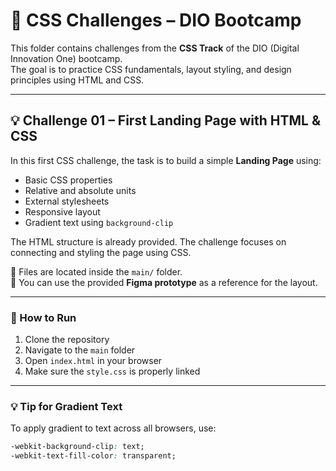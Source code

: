 # 🎨 CSS Challenges – DIO Bootcamp

This folder contains challenges from the **CSS Track** of the DIO (Digital Innovation One) bootcamp.  
The goal is to practice CSS fundamentals, layout styling, and design principles using HTML and CSS.

---

## 💡 Challenge 01 – First Landing Page with HTML & CSS

In this first CSS challenge, the task is to build a simple **Landing Page** using:

- Basic CSS properties
- Relative and absolute units
- External stylesheets
- Responsive layout
- Gradient text using `background-clip`

The HTML structure is already provided. The challenge focuses on connecting and styling the page using CSS.

📁 Files are located inside the `main/` folder.  
🎯 You can use the provided **Figma prototype** as a reference for the layout.

---

### 🧪 How to Run

1. Clone the repository  
2. Navigate to the `main` folder  
3. Open `index.html` in your browser  
4. Make sure the `style.css` is properly linked

---

### 💡 Tip for Gradient Text

To apply gradient to text across all browsers, use:

```css
-webkit-background-clip: text;
-webkit-text-fill-color: transparent;
